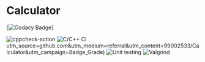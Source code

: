 # Calculator
[![Codacy Badge](https://app.codacy.com/project/badge/Grade/e4bcc24f7b4a4937a150af26dc2dc825)]

![cppcheck-action](https://github.com/99002533/Calculator/workflows/cppcheck-action/badge.svg)
![C/C++ CI](https://github.com/99002533/Calculator/workflows/C/C++%20CI/badge.svg)
utm_source=github.com&amp;utm_medium=referral&amp;utm_content=99002533/Calculator&amp;utm_campaign=Badge_Grade)
![Unit testing](https://github.com/99002533/Calculator/workflows/Unit%20testing/badge.svg)
![Valgrind](https://github.com/99002533/Calculator/workflows/Valgrind/badge.svg)
